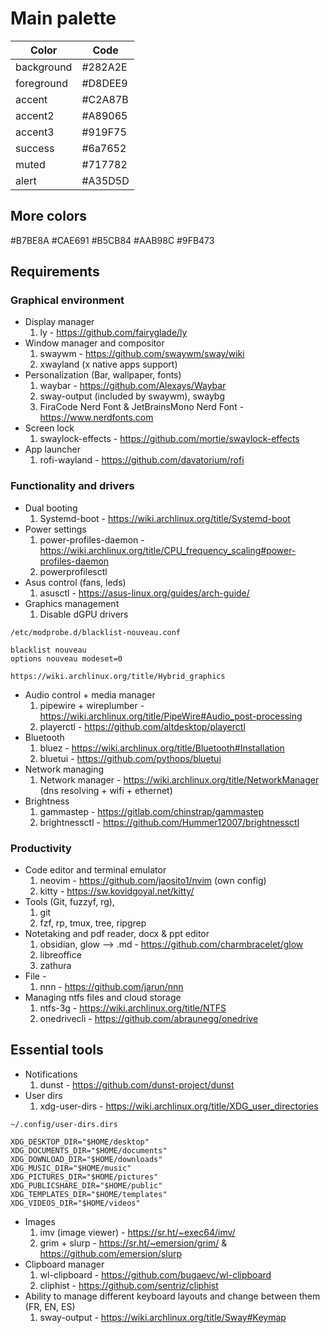 # Main palette
| Color     | Code   |
| --------  | -------|
|background | #282A2E| (B3 for dim)
|foreground | #D8DEE9|
|accent     | #C2A87B|
|accent2    | #A89065|
|accent3    | #919F75|
|success    | #6a7652|
|muted      | #717782|
|alert      | #A35D5D|

## More colors

#B7BE8A
#CAE691
#B5CB84
#AAB98C
#9FB473

## Requirements 
### Graphical environment 
- Display manager 
	1.  ly - https://github.com/fairyglade/ly
- Window manager and compositor 
	1. swaywm - https://github.com/swaywm/sway/wiki
    2. xwayland (x native apps support)
- Personalization (Bar, wallpaper, fonts)
	1. waybar - https://github.com/Alexays/Waybar
	2. sway-output (included by swaywm), swaybg 
	3. FiraCode Nerd Font & JetBrainsMono Nerd Font - https://www.nerdfonts.com
- Screen lock 
	1. swaylock-effects - https://github.com/mortie/swaylock-effects
- App launcher
	1. rofi-wayland - https://github.com/davatorium/rofi

### Functionality and drivers 
- Dual booting 
	1. Systemd-boot - https://wiki.archlinux.org/title/Systemd-boot
- Power settings 
	1. power-profiles-daemon - https://wiki.archlinux.org/title/CPU_frequency_scaling#power-profiles-daemon
	2. powerprofilesctl
- Asus control (fans, leds)
	1. asusctl - https://asus-linux.org/guides/arch-guide/
- Graphics management 
	1. Disable dGPU drivers
```
/etc/modprobe.d/blacklist-nouveau.conf

blacklist nouveau
options nouveau modeset=0
```
	https://wiki.archlinux.org/title/Hybrid_graphics
- Audio control + media manager 
	1. pipewire + wireplumber - https://wiki.archlinux.org/title/PipeWire#Audio_post-processing
	2. playerctl - https://github.com/altdesktop/playerctl
- Bluetooth 
	1. bluez - https://wiki.archlinux.org/title/Bluetooth#Installation 
	2. bluetui - https://github.com/pythops/bluetui
- Network managing 
	1. Network manager - https://wiki.archlinux.org/title/NetworkManager (dns resolving + wifi + ethernet)
- Brightness 
    1. gammastep - https://gitlab.com/chinstrap/gammastep
    2. brightnessctl - https://github.com/Hummer12007/brightnessctl

### Productivity
- Code editor and terminal emulator 
	1. neovim - https://github.com/jaosito1/nvim (own config)
	2. kitty - https://sw.kovidgoyal.net/kitty/ 
- Tools (Git, fuzzyf, rg),
	1. git 
	2. fzf, rp, tmux, tree, ripgrep
- Notetaking and pdf reader, docx & ppt editor
	1. obsidian, glow  --> .md  - https://github.com/charmbracelet/glow 
	2. libreoffice  
	3. zathura
- File -  
	1. nnn  - https://github.com/jarun/nnn
- Managing ntfs files and cloud storage 
	1. ntfs-3g - https://wiki.archlinux.org/title/NTFS
	2. onedrivecli - https://github.com/abraunegg/onedrive 

## Essential tools
- Notifications 
	1. dunst - https://github.com/dunst-project/dunst
- User dirs 
    1. xdg-user-dirs - https://wiki.archlinux.org/title/XDG_user_directories
``` shell
~/.config/user-dirs.dirs

XDG_DESKTOP_DIR="$HOME/desktop"
XDG_DOCUMENTS_DIR="$HOME/documents"
XDG_DOWNLOAD_DIR="$HOME/downloads"
XDG_MUSIC_DIR="$HOME/music"
XDG_PICTURES_DIR="$HOME/pictures"
XDG_PUBLICSHARE_DIR="$HOME/public"
XDG_TEMPLATES_DIR="$HOME/templates"
XDG_VIDEOS_DIR="$HOME/videos"
```
- Images
	1. imv (image viewer) - https://sr.ht/~exec64/imv/
	2. grim + slurp - https://sr.ht/~emersion/grim/ & https://github.com/emersion/slurp
- Clipboard manager 
	1. wl-clipboard - https://github.com/bugaevc/wl-clipboard
	2. cliphist - https://github.com/sentriz/cliphist
- Ability to manage different keyboard layouts and change between them (FR, EN, ES)
	1. sway-output - https://wiki.archlinux.org/title/Sway#Keymap
